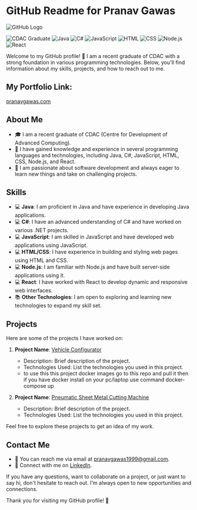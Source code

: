 # GitHub Readme for Pranav Gawas

![GitHub Logo](https://lh3.googleusercontent.com/pw/ADCreHcLFAqeJ94NXFcXkB1uPOfbML3nkUlA6U72SdGHl39LEub-k-SyY77fK4ZAjWI4SSShzSpNNIX565xPFEtvuiBkQaJu2XzZNsEt1Ar5x5wgXcnoWvPT9yD5Y_xd-Kzak2lvc0QRru-CXfNg1deLids3=w1584-h396-s-no?authuser=0)

![CDAC Graduate](https://img.shields.io/badge/CDAC-Graduate-blue?style=flat-square)
![Java](https://img.shields.io/badge/Java-Expert-brightgreen?style=flat-square)
![C#](https://img.shields.io/badge/C%23-Advanced-blueviolet?style=flat-square)
![JavaScript](https://img.shields.io/badge/JavaScript-Intermediate-yellow?style=flat-square)
![HTML](https://img.shields.io/badge/HTML-Intermediate-orange?style=flat-square)
![CSS](https://img.shields.io/badge/CSS-Intermediate-blue?style=flat-square)
![Node.js](https://img.shields.io/badge/Node.js-Intermediate-green?style=flat-square)
![React](https://img.shields.io/badge/React-Intermediate-blue?style=flat-square)

Welcome to my GitHub profile! 👋 I am a recent graduate of CDAC with a strong foundation in various programming technologies. Below, you'll find information about my skills, projects, and how to reach out to me.

## My Portfolio Link:
[pranavgawas.com](https://lnkd.in/dywDGbM5 )

## About Me
- 🎓 I am a recent graduate of CDAC (Centre for Development of Advanced Computing).
- 💼 I have gained knowledge and experience in several programming languages and technologies, including Java, C#, JavaScript, HTML, CSS, Node.js, and React.
- 🌱 I am passionate about software development and always eager to learn new things and take on challenging projects.

## Skills
- 💻 **Java**: I am proficient in Java and have experience in developing Java applications.
- 💻 **C#**: I have an advanced understanding of C# and have worked on various .NET projects.
- 💻 **JavaScript**: I am skilled in JavaScript and have developed web applications using JavaScript.
- 💻 **HTML/CSS**: I have experience in building and styling web pages using HTML and CSS.
- 💻 **Node.js**: I am familiar with Node.js and have built server-side applications using it.
- 💻 **React**: I have worked with React to develop dynamic and responsive web interfaces.
- 📚 **Other Technologies**: I am open to exploring and learning new technologies to expand my skill set.

## Projects
Here are some of the projects I have worked on:
1. **Project Name**: [Vehicle Configurator](https://github.com/Pranavgawas/VehicleConfigurator)
   - Description: Brief description of the project.
   - Technologies Used: List the technologies you used in this project.
   - to use this this project docker images go to this repo and pull it then if you have docker install on your pc/laptop use command docker-compose up
   
2. **Project Name**: [Pneumatic Sheet Metal Cutting Machine](https://github.com/Pranavgawas/pro)
   - Description: Brief description of the project.
   - Technologies Used: List the technologies you used in this project.

Feel free to explore these projects to get an idea of my work.

## Contact Me
- 📧 You can reach me via email at [pranavgawas1999@gmail.com](mailto:pranavgawas1999@gmail.com).
- 💬 Connect with me on [LinkedIn](https://www.linkedin.com/in/pranavgawas/).

If you have any questions, want to collaborate on a project, or just want to say hi, don't hesitate to reach out. I'm always open to new opportunities and connections.

Thank you for visiting my GitHub profile! 🚀
